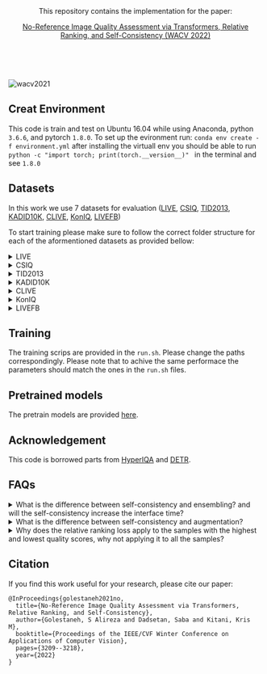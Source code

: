 <div align="center">This repository contains the implementation for the paper:<br />

[No-Reference Image Quality Assessment via Transformers, Relative Ranking, and Self-Consistency (WACV 2022)](https://arxiv.org/pdf/2108.06858.pdf) 
</div>


 <br />
  <br />
   <br />
   
![wacv2021](https://user-images.githubusercontent.com/12434910/137831770-dd5d17da-fe83-431e-ac86-bebbe2810820.png)




## Creat Environment
This code is train and test on Ubuntu 16.04 while using  Anaconda, python `3.6.6`, and pytorch `1.8.0`.
To set up the evironment run:
`conda env create -f environment.yml`
after installing the virtuall env you should be able to run `python -c "import torch; print(torch.__version__)" ` in the terminal and see `1.8.0`




## Datasets
In this work we use 7 datasets for evaluation ([LIVE](https://live.ece.utexas.edu/research/quality/subjective.htm), [CSIQ](http://vision.eng.shizuoka.ac.jp/mod/page/view.php?id=23), [TID2013](http://www.ponomarenko.info/tid2013.htm), [KADID10K](http://database.mmsp-kn.de/kadid-10k-database.html), [CLIVE](https://live.ece.utexas.edu/research/ChallengeDB/), [KonIQ](http://database.mmsp-kn.de/koniq-10k-database.html), [LIVEFB](https://baidut.github.io/PaQ-2-PiQ/))

To start training please make sure to follow the correct folder structure  for each of the aformentioned datasets as provided bellow:

<details>
<summary>LIVE</summary>
 

```
live
    |--fastfading
    |    |  ...     
    |--blur
    |    |  ... 
    |--jp2k
    |    |  ...     
    |--jpeg
    |    |  ...     
    |--wn
    |    |  ...     
    |--refimgs
    |    |  ...     
    |--dmos.mat
    |--dmos_realigned.mat
    |--refnames_all.mat
    |--readme.txt
```
</details>

<details>
<summary>CSIQ</summary>

```
csiq
    |--dst_imgs_all
    |    |--1600.AWGN.1.png
    |    |  ... (you need to put all the distorted images here)
    |--src_imgs
    |    |--1600.png
    |    |  ...
    |--csiq.DMOS.xlsx
    |--csiq_label.txt
```

</details>



<details>
<summary>TID2013</summary>

```
tid2013
    |--distorted_images
    |--reference_images
    |--mos.txt
    |--mos_std.txt
    |--mos_with_names.txt
    |--readme
```
</details>



<details>
<summary>KADID10K</summary>

```
kadid10k
    |--distorted_images
    |    |--I01_01_01.png
    |    |  ...    
    |--reference_images
    |    |--I01.png
    |    |  ...    
    |--dmos.csv
    |--mv.sh.save
    |--mvv.sh
```
</details>


<details>
<summary>CLIVE</summary>


```
clive
    |--Data
    |    |--I01_01_01.png
    |    |  ...    
    |--Images
    |    |--I01.png
    |    |  ...    
    |--ChallengeDB_release
    |    |--README.txt
    |--dmos.csv
    |--mv.sh.save
    |--mvv.sh
```
</details>


<details>
<summary>KonIQ</summary>


 ```
fblive
    |--1024x768
    |    |  992920521.jpg 
    |    |  ... (all the images should be here)     
    |--koniq10k_scores_and_distributions.csv
```
</details>



<details>
<summary>LIVEFB</summary>


 ```
fblive
    |--FLIVE
    |    |  AVA__149.jpg    
    |    |  ... (all the images should be here)     
    |--labels_image.csv
```
</details>


## Training
The training scrips are provided in the `run.sh`. Please change the paths correspondingly. 
Please note that to achive the same performace the parameters should match the ones in the `run.sh` files.





## Pretrained models
The pretrain models are provided [here](https://drive.google.com/drive/folders/149CcTlnVX3fXmNFmnFRwUmX0PL8jd5vf?usp=sharing).

## Acknowledgement
This code is borrowed parts from [HyperIQA](https://github.com/SSL92/hyperIQA) and [DETR](https://github.com/facebookresearch/detr). 


## FAQs
<details>
- <summary>What is the difference between self-consistency and ensembling? and will the self-consistency increase the interface time?</summary>
In ensampling methods, we need to have several models (with different initializations) and ensemble the results during the training and testing, but in our self-consistency model, we enforce one model to have consistent performance for one network during the training while the network has an input with different transformations.
Our self-consistency model has the same interface time/parameters in the testing similar to the model without self-consistency. In other words, we are not adding any new parameters to the network and it won't affect the interface.
</details>

 
<details>
- <summary>What is the difference between self-consistency and augmentation?</summary>
In augmentation, we augment an input and send it to one network, so although the network will become robust to different augmentation, it will never have the chance of enforcing the outputs to be the same for different versions of an input at the same time. In our self-consistency approach, we force the network to have a similar output for an image with a different transformation (in our case horizontal flipping) which leads to more robust performance. Please also note that we still use augmentation during the training, so our model is benefiting from the advantages of both augmentation and self-consistency. Also, please see Fig. 1 in the main paper, where we showed that models that used augmentation alone are sensitive to simple transformations.
</details>


<details>
- <summary>Why does the relative ranking loss apply to the samples with the highest and lowest quality scores, why not applying it to all the samples?</summary>
1) We did not see a significant improvement by applying our ranking loss to all the samples within each batch compared to the case that we just use extreme cases. 
2) Considering more samples  lead to more gradient back-propagation and therefore more computation during the training which causes slower training.
</details>



## Citation
If you find this work useful for your research, please cite our paper:
```
@InProceedings{golestaneh2021no,
  title={No-Reference Image Quality Assessment via Transformers, Relative Ranking, and Self-Consistency},
  author={Golestaneh, S Alireza and Dadsetan, Saba and Kitani, Kris M},
  booktitle={Proceedings of the IEEE/CVF Winter Conference on Applications of Computer Vision},
  pages={3209--3218},
  year={2022}
}
```
